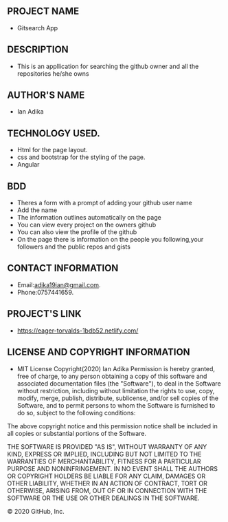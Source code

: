 ## PROJECT NAME
- Gitsearch App

## DESCRIPTION
- This is an appllication for searching the github owner and all the repositories he/she owns

## AUTHOR'S NAME
- Ian Adika

## TECHNOLOGY USED.
- Html for the page layout.
- css and bootstrap for the styling of the page.
- Angular
## BDD
- Theres a form with a prompt of adding your github user name
- Add the name
- The information outlines automatically on the page
- You can view every project on the owners github
- You can also view the profile of the github
- On the page there is information on the people you following,your followers and the public repos and gists
## CONTACT INFORMATION
- Email:adika19ian@gmail.com.
- Phone:0757441659.
## PROJECT'S LINK
- https://eager-torvalds-1bdb52.netlify.com/
## LICENSE AND COPYRIGHT INFORMATION
- MIT License Copyright(2020) Ian Adika
Permission is hereby granted, free of charge, to any person obtaining a copy of this software and associated documentation files (the "Software"), to deal in the Software without restriction, including without limitation the rights to use, copy, modify, merge, publish, distribute, sublicense, and/or sell copies of the Software, and to permit persons to whom the Software is furnished to do so, subject to the following conditions:

The above copyright notice and this permission notice shall be included in all copies or substantial portions of the Software.

THE SOFTWARE IS PROVIDED "AS IS", WITHOUT WARRANTY OF ANY KIND, EXPRESS OR IMPLIED, INCLUDING BUT NOT LIMITED TO THE WARRANTIES OF MERCHANTABILITY, FITNESS FOR A PARTICULAR PURPOSE AND NONINFRINGEMENT. IN NO EVENT SHALL THE AUTHORS OR COPYRIGHT HOLDERS BE LIABLE FOR ANY CLAIM, DAMAGES OR OTHER LIABILITY, WHETHER IN AN ACTION OF CONTRACT, TORT OR OTHERWISE, ARISING FROM, OUT OF OR IN CONNECTION WITH THE SOFTWARE OR THE USE OR OTHER DEALINGS IN THE SOFTWARE.

© 2020 GitHub, Inc.
  
